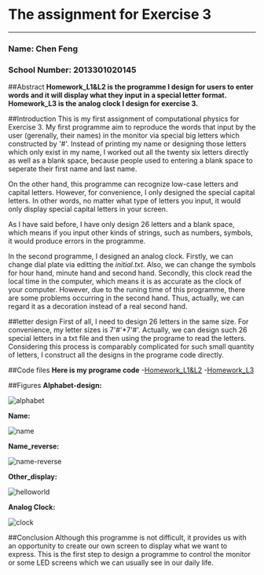 # The assignment for Exercise 3
-------------------------
### Name: Chen Feng     
### School Number: 2013301020145

##Abstract
**Homework_L1&L2 is the programme I design for users to enter words and it will display what they input in a special letter format. Homework_L3 is the analog clock I design for exercise 3.**

##Introduction
This is my first assignment of computational physics for Exercise 3. My first programme aim to reproduce the
words that input by the user (gerenally, their names) in the monitor via special big letters which constructed by '#'. 
Instead of printing my name or designing those letters which only exist in my name, I worked out all the twenty six letters 
directly as well as a blank space, because people used to entering a blank space to seperate their first name and last 
name.

On the other hand, this programme can recognize low-case letters and capital letters. However, for convenience, I only 
designed the special capital letters. In other words, no matter what type of letters you input, it would only display special
capital letters in your screen.

As I have said before, I have only design 26 letters and a blank space, which means if you input other kinds of strings, 
such as numbers, symbols, it would produce errors in the programme.

In the second programme, I designed an analog clock. Firstly, we can change dial plate via editting the *initial.txt*. Also, we can change the symbols for hour hand, minute hand and second hand.
Secondly, this clock read the local time in the computer, which means it is as accurate as the clock of your computer. However, due to the runing time of this programme, there are some problems occurring in the second hand. Thus, actually, we can regard it as a decoration instead of a real second hand.

##letter design
First of all, I need to design 26 letters in the same size. For convenience, my letter sizes is 7'#'*7'#'. Actually, we
can design such 26 special letters in a txt file and then using the programe to read the letters. Considering this process 
is comparably complicated for such small quantity of letters, I construct all the designs in the programe code directly.

##Code files
**Here is my programe code**
-[Homework_L1&L2](https://github.com/chenfeng2013301020145/computational-physics_N2013301020145/blob/master/Exercise/Homework_1%262.py)
-[Homework_L3](https://github.com/chenfeng2013301020145/computational-physics_N2013301020145/blob/master/Exercise/Homework_3.py)

##Figures
**Alphabet-design:**

![alphabet](https://raw.githubusercontent.com/chenfeng2013301020145/computational-physics_N2013301020145/master/Exercise/alphabet.png)

**Name:**

![name](https://raw.githubusercontent.com/chenfeng2013301020145/computational-physics_N2013301020145/master/Exercise/name.png)

**Name_reverse:**

![name-reverse](https://raw.githubusercontent.com/chenfeng2013301020145/computational-physics_N2013301020145/master/Exercise/name_reverse.png)

**Other_display:**

![helloworld](https://raw.githubusercontent.com/chenfeng2013301020145/computational-physics_N2013301020145/master/Exercise/hello_world.png)

**Analog Clock:**

![clock]()



##Conclusion
Although this programme is not difficult, it provides us with an opportunity to create our own screen to display what we
want to express. This is the first step to design a programme to control the monitor or some LED screens which we can usually
see in our daily life.


